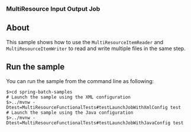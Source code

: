 ### MultiResource Input Output Job

## About

This sample shows how to use the `MultiResourceItemReader` and `MultiResourceItemWriter`
to read and write multiple files in the same step.

## Run the sample

You can run the sample from the command line as following:

```
$>cd spring-batch-samples
# Launch the sample using the XML configuration
$>../mvnw -Dtest=MultiResourceFunctionalTests#testLaunchJobWithXmlConfig test
# Launch the sample using the Java configuration
$>../mvnw -Dtest=MultiResourceFunctionalTests#testLaunchJobWithJavaConfig test
```

